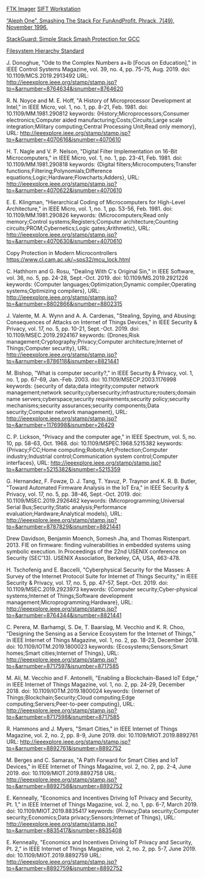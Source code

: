 [FTK Imager](https://accessdata.com/product-download)
[SIFT Workstation](https://digital-forensics.sans.org/community/downloads)

[“Aleph One”. Smashing The Stack For FunAndProfit. Phrack, 7(49), November 1996.](http://www-inst.eecs.berkeley.edu/~cs161/fa08/papers/stack_smashing.pdf)

[StackGuard: Simple Stack Smash Protection for GCC](ftp://gcc.gnu.org/pub/gcc/summit/2003/Stackguard.pdf)

[Filesystem Hierarchy Standard](https://www.linuxjournal.com/content/filesystem-hierarchy-standard)

J. Donoghue, "Ode to the Complex Numbers a+ib [Focus on Education]," in IEEE Control Systems Magazine, vol. 39, no. 4, pp. 75-75, Aug. 2019.
doi: 10.1109/MCS.2019.2913492
URL: http://ieeexplore.ieee.org/stamp/stamp.jsp?tp=&arnumber=8764634&isnumber=8764620


R. N. Noyce and M. E. Hoff, "A History of Microprocessor Development at Intel," in IEEE Micro, vol. 1, no. 1, pp. 8-21, Feb. 1981.
doi: 10.1109/MM.1981.290812
keywords: {History;Microprocessors;Consumer electronics;Computer aided manufacturing;Costs;Circuits;Large scale integration;Military computing;Central Processing Unit;Read only memory},
URL: http://ieeexplore.ieee.org/stamp/stamp.jsp?tp=&arnumber=4070616&isnumber=4070610

H. T. Nagle and V. P. Nelson, "Digital Filter Implementation on 16-Bit Microcomputers," in IEEE Micro, vol. 1, no. 1, pp. 23-41, Feb. 1981.
doi: 10.1109/MM.1981.290818
keywords: {Digital filters;Microcomputers;Transfer functions;Filtering;Polynomials;Difference equations;Logic;Hardware;Flowcharts;Adders},
URL: http://ieeexplore.ieee.org/stamp/stamp.jsp?tp=&arnumber=4070622&isnumber=4070610

E. E. Klingman, "Hierarchical Coding of Microcomputers for High-Level Architecture," in IEEE Micro, vol. 1, no. 1, pp. 53-56, Feb. 1981.
doi: 10.1109/MM.1981.290826
keywords: {Microcomputers;Read only memory;Control systems;Registers;Computer architecture;Counting circuits;PROM;Cybernetics;Logic gates;Arithmetic},
URL: http://ieeexplore.ieee.org/stamp/stamp.jsp?tp=&arnumber=4070630&isnumber=4070610


Copy Protection in Modern Microcontrollers
https://www.cl.cam.ac.uk/~sps32/mcu_lock.html


C. Hathhorn and G. Rosu, "Dealing With C's Original Sin," in IEEE Software, vol. 36, no. 5, pp. 24-28, Sept.-Oct. 2019.
doi: 10.1109/MS.2019.2921226
keywords: {Computer languages;Optimization;Dynamic compiler;Operating systems;Optimizing compilers},
URL: http://ieeexplore.ieee.org/stamp/stamp.jsp?tp=&arnumber=8802866&isnumber=8802315

J. Valente, M. A. Wynn and A. A. Cardenas, "Stealing, Spying, and Abusing: Consequences of Attacks on Internet of Things Devices," in IEEE Security & Privacy, vol. 17, no. 5, pp. 10-21, Sept.-Oct. 2019.
doi: 10.1109/MSEC.2019.2924167
keywords: {Drones;Risk management;Cryptography;Privacy;Computer architecture;Internet of Things;Computer security},
URL: http://ieeexplore.ieee.org/stamp/stamp.jsp?tp=&arnumber=8786118&isnumber=8821441

M. Bishop, "What is computer security?," in IEEE Security & Privacy, vol. 1, no. 1, pp. 67-69, Jan.-Feb. 2003.
doi: 10.1109/MSECP.2003.1176998
keywords: {security of data;data integrity;computer network management;network security;cybersecurity;infrastructure;routers;domain name servers;cyberspace;security requirements;security policy;security mechanisms;security assurances;security components;Data security;Computer network management},
URL: http://ieeexplore.ieee.org/stamp/stamp.jsp?tp=&arnumber=1176998&isnumber=26429


C. P. Lickson, "Privacy and the computer age," in IEEE Spectrum, vol. 5, no. 10, pp. 58-63, Oct. 1968.
doi: 10.1109/MSPEC.1968.5215382
keywords: {Privacy;FCC;Home computing;Robots;Art;Protection;Computer industry;Industrial control;Communication system control;Computer interfaces},
URL: http://ieeexplore.ieee.org/stamp/stamp.jsp?tp=&arnumber=5215382&isnumber=5215359

G. Hernandez, F. Fowze, D. J. Tang, T. Yavuz, P. Traynor and K. R. B. Butler, "Toward Automated Firmware Analysis in the IoT Era," in IEEE Security & Privacy, vol. 17, no. 5, pp. 38-46, Sept.-Oct. 2019.
doi: 10.1109/MSEC.2019.2926462
keywords: {Microprogramming;Universal Serial Bus;Security;Static analysis;Performance evaluation;Hardware;Analytical models},
URL: http://ieeexplore.ieee.org/stamp/stamp.jsp?tp=&arnumber=8787829&isnumber=8821441

Drew Davidson, Benjamin Moench, Somesh Jha, and Thomas Ristenpart. 2013. FIE on firmware: finding vulnerabilities in embedded systems using symbolic execution. In Proceedings of the 22nd USENIX conference on Security (SEC'13). USENIX Association, Berkeley, CA, USA, 463-478.

H. Tschofenig and E. Baccelli, "Cyberphysical Security for the Masses: A Survey of the Internet Protocol Suite for Internet of Things Security," in IEEE Security & Privacy, vol. 17, no. 5, pp. 47-57, Sept.-Oct. 2019.
doi: 10.1109/MSEC.2019.2923973
keywords: {Computer security;Cyber-physical systems;Internet of Things;Software development management;Microprogramming;Hardware},
URL: http://ieeexplore.ieee.org/stamp/stamp.jsp?tp=&arnumber=8764344&isnumber=8821441

C. Perera, M. Barhamgi, S. De, T. Baarslag, M. Vecchio and K. R. Choo, "Designing the Sensing as a Service Ecosystem for the Internet of Things," in IEEE Internet of Things Magazine, vol. 1, no. 2, pp. 18-23, December 2018.
doi: 10.1109/IOTM.2019.1800023
keywords: {Ecosystems;Sensors;Smart homes;Smart cities;Internet of Things},
URL: http://ieeexplore.ieee.org/stamp/stamp.jsp?tp=&arnumber=8717597&isnumber=8717585


M. Ali, M. Vecchio and F. Antonelli, "Enabling a Blockchain-Based IoT Edge," in IEEE Internet of Things Magazine, vol. 1, no. 2, pp. 24-29, December 2018.
doi: 10.1109/IOTM.2019.1800024
keywords: {Internet of Things;Blockchain;Security;Cloud computing;Edge computing;Servers;Peer-to-peer computing},
URL: http://ieeexplore.ieee.org/stamp/stamp.jsp?tp=&arnumber=8717598&isnumber=8717585

R. Hammons and J. Myers, "Smart Cities," in IEEE Internet of Things Magazine, vol. 2, no. 2, pp. 8-9, June 2019.
doi: 10.1109/MIOT.2019.8892761
URL: http://ieeexplore.ieee.org/stamp/stamp.jsp?tp=&arnumber=8892761&isnumber=8892752

M. Berges and C. Samaras, "A Path Forward for Smart Cities and IoT Devices," in IEEE Internet of Things Magazine, vol. 2, no. 2, pp. 2-4, June 2019.
doi: 10.1109/MIOT.2019.8892758
URL: http://ieeexplore.ieee.org/stamp/stamp.jsp?tp=&arnumber=8892758&isnumber=8892752

E. Kenneally, "Economics and Incentives Driving IoT Privacy and Security, Pt. 1," in IEEE Internet of Things Magazine, vol. 2, no. 1, pp. 6-7, March 2019.
doi: 10.1109/MIOT.2019.8835417
keywords: {Privacy;Data security;Computer security;Economics;Data privacy;Sensors;Internet of Things},
URL: http://ieeexplore.ieee.org/stamp/stamp.jsp?tp=&arnumber=8835417&isnumber=8835408

E. Kenneally, "Economics and Incentives Driving IoT Privacy and Security, Pt. 2," in IEEE Internet of Things Magazine, vol. 2, no. 2, pp. 5-7, June 2019.
doi: 10.1109/MIOT.2019.8892759
URL: http://ieeexplore.ieee.org/stamp/stamp.jsp?tp=&arnumber=8892759&isnumber=8892752

